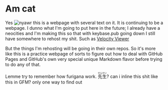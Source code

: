 <head>
	<!-- overridden by jekyll though -->
	<title>Cat webpage</title>
	<link rel="preconnect" href="https://fonts.googleapis.com">
	<link rel="preconnect" href="https://fonts.gstatic.com" crossorigin>
	<link href="https://fonts.googleapis.com/css2?family=Atkinson+Hyperlegible&display=swap" rel="stylesheet">
	<link href="./style.css" rel="stylesheet" />
</head>


# Am cat

Yes ![nyawr](https://crouton.net/crouton.png "croot on") this is a webpage with several text on it.
It is continuing to be a webpage. I dunno what I'm going to put here in the future; I already have a neocities and I'm making this
so that with keybase.pub going down I still have somewhere to rehost my shit. Such as [Velocity Viewer](/velo-viewer)

But the things I'm rehosting will be going in their own repos. So it's more like this is a practice webpage of sorts
to figure out how to deal with GitHub Pages and GitHub's own very special unique Markdown flavor before trying to do any of that.

Lemme try to remember how furigana work. <ruby>先生<rt>せんせい</rt></ruby>? can i inline this shit like this in GFM?
only one way to find out
